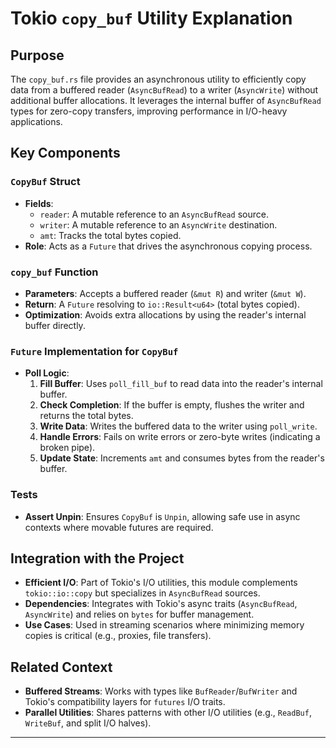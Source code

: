 # Tokio `copy_buf` Utility Explanation

## Purpose
The `copy_buf.rs` file provides an asynchronous utility to efficiently copy data from a buffered reader (`AsyncBufRead`) to a writer (`AsyncWrite`) without additional buffer allocations. It leverages the internal buffer of `AsyncBufRead` types for zero-copy transfers, improving performance in I/O-heavy applications.

## Key Components

### `CopyBuf` Struct
- **Fields**:
  - `reader`: A mutable reference to an `AsyncBufRead` source.
  - `writer`: A mutable reference to an `AsyncWrite` destination.
  - `amt`: Tracks the total bytes copied.
- **Role**: Acts as a `Future` that drives the asynchronous copying process.

### `copy_buf` Function
- **Parameters**: Accepts a buffered reader (`&mut R`) and writer (`&mut W`).
- **Return**: A `Future` resolving to `io::Result<u64>` (total bytes copied).
- **Optimization**: Avoids extra allocations by using the reader's internal buffer directly.

### `Future` Implementation for `CopyBuf`
- **Poll Logic**:
  1. **Fill Buffer**: Uses `poll_fill_buf` to read data into the reader's internal buffer.
  2. **Check Completion**: If the buffer is empty, flushes the writer and returns the total bytes.
  3. **Write Data**: Writes the buffered data to the writer using `poll_write`.
  4. **Handle Errors**: Fails on write errors or zero-byte writes (indicating a broken pipe).
  5. **Update State**: Increments `amt` and consumes bytes from the reader's buffer.

### Tests
- **Assert Unpin**: Ensures `CopyBuf` is `Unpin`, allowing safe use in async contexts where movable futures are required.

## Integration with the Project
- **Efficient I/O**: Part of Tokio's I/O utilities, this module complements `tokio::io::copy` but specializes in `AsyncBufRead` sources.
- **Dependencies**: Integrates with Tokio's async traits (`AsyncBufRead`, `AsyncWrite`) and relies on `bytes` for buffer management.
- **Use Cases**: Used in streaming scenarios where minimizing memory copies is critical (e.g., proxies, file transfers).

## Related Context
- **Buffered Streams**: Works with types like `BufReader`/`BufWriter` and Tokio's compatibility layers for `futures` I/O traits.
- **Parallel Utilities**: Shares patterns with other I/O utilities (e.g., `ReadBuf`, `WriteBuf`, and split I/O halves).

---
